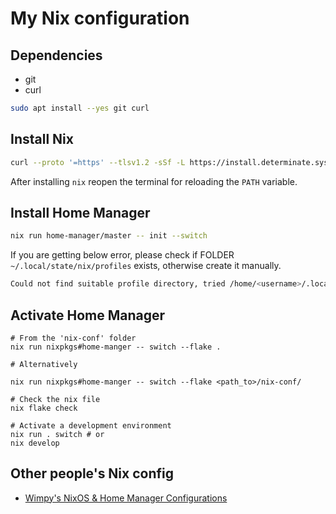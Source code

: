 # My Nix configuration

## Dependencies

- git
- curl

```bash
sudo apt install --yes git curl
```

## Install Nix

```bash
curl --proto '=https' --tlsv1.2 -sSf -L https://install.determinate.systems/nix | sh -s -- install
```

After installing `nix` reopen the terminal for reloading the `PATH` variable.

## Install Home Manager

```bash
nix run home-manager/master -- init --switch
```

If you are getting below error, please check if FOLDER `~/.local/state/nix/profiles` exists, otherwise create it manually.

```bash
Could not find suitable profile directory, tried /home/<username>/.local/state/home-manager/profiles and /nix/var/nix/profiles/per-user/user
```

## Activate Home Manager

```shell
# From the 'nix-conf' folder
nix run nixpkgs#home-manger -- switch --flake .

# Alternatively

nix run nixpkgs#home-manger -- switch --flake <path_to>/nix-conf/
```

```shell
# Check the nix file
nix flake check

# Activate a development environment
nix run . switch # or
nix develop
```

## Other people's Nix config

- [Wimpy's NixOS & Home Manager Configurations](<https://github.com/wimpysworld/nix-config/tree/039e2f0151b03b9a3aa2991230a6becf75d91c43>)
